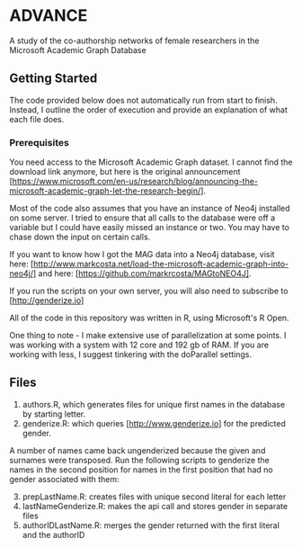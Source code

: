 # ADVANCE
A study of the co-authorship networks of female researchers in the Microsoft Academic Graph Database

## Getting Started
The code provided below does not automatically run from start to finish. Instead, I outline the order of execution and provide an explanation of what each file does.

### Prerequisites
You need access to the Microsoft Academic Graph dataset. I cannot find the download link anymore, but here is the original announcement [https://www.microsoft.com/en-us/research/blog/announcing-the-microsoft-academic-graph-let-the-research-begin/].

Most of the code also assumes that you have an instance of Neo4j installed on some server. I tried to ensure that all calls to the database were off a variable but I could have easily missed an instance or two. You may have to chase down the input on certain calls.

If you want to know how I got the MAG data into a Neo4j database, visit here: [http://www.markcosta.net/load-the-microsoft-academic-graph-into-neo4j/] and here: [https://github.com/markrcosta/MAGtoNEO4J].

If you run the scripts on your own server, you will also need to subscribe to [http://genderize.io]

All of the code in this repository was written in R, using Microsoft's R Open.

One thing to note - I make extensive use of parallelization at some points. I was working with a system with 12 core and 192 gb of RAM. If you are working with less, I suggest tinkering with the doParallel settings.

## Files
1. authors.R, which generates files for unique first names in the database by starting letter.
2. genderize.R: which queries [http://www.genderize.io] for the predicted gender.

A number of names came back ungenderized because the given and surnames were transposed. Run the following scripts to genderize the names in the second position for names in the first position that had no gender associated with them:

3. prepLastName.R: creates files with unique second literal for each letter
4. lastNameGenderize.R: makes the api call and stores gender in separate files
5. authorIDLastName.R: merges the gender returned with the first literal and the authorID


